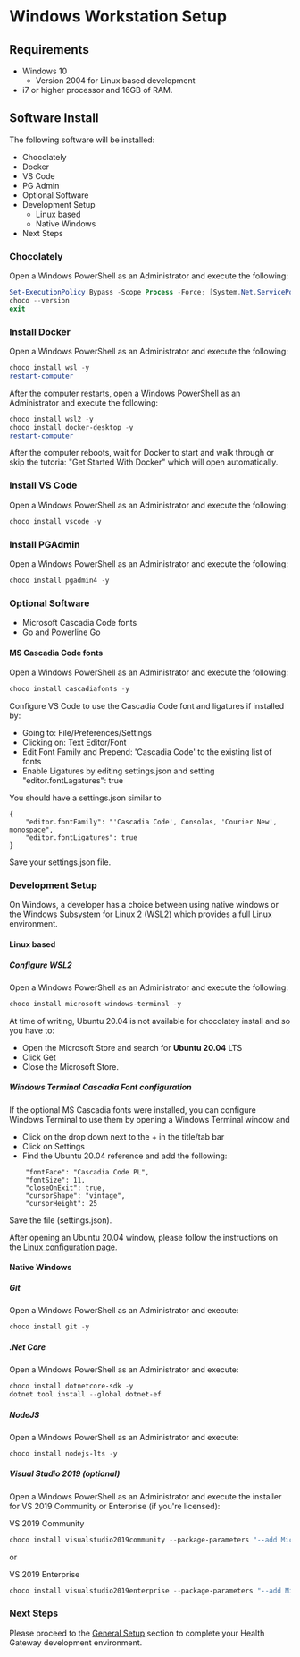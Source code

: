 # Windows Workstation Setup

## Requirements

* Windows 10
  * Version 2004 for Linux based development
* i7 or higher processor and 16GB of RAM.

## Software Install

The following software will be installed:

* Chocolately
* Docker
* VS Code
* PG Admin
* Optional Software
* Development Setup
  * Linux based
  * Native Windows
* Next Steps

### Chocolately

Open a Windows PowerShell as an Administrator and execute the following:

```powershell
Set-ExecutionPolicy Bypass -Scope Process -Force; [System.Net.ServicePointManager]::SecurityProtocol = [System.Net.ServicePointManager]::SecurityProtocol -bor 3072; iex ((New-Object System.Net.WebClient).DownloadString('https://chocolatey.org/install.ps1'))
choco --version
exit
```

### Install Docker

Open a Windows PowerShell as an Administrator and execute the following:

```powershell
choco install wsl -y
restart-computer
```

After the computer restarts, open a Windows PowerShell as an Administrator and execute the following:

```powershell
choco install wsl2 -y
choco install docker-desktop -y
restart-computer
```

After the computer reboots, wait for Docker to start and walk through or skip the tutoria: "Get Started With Docker" which will open automatically.

### Install VS Code

Open a Windows PowerShell as an Administrator and execute the following:

```powershell
choco install vscode -y
```

### Install PGAdmin

Open a Windows PowerShell as an Administrator and execute the following:

```powershell
choco install pgadmin4 -y
```

### Optional Software

* Microsoft Cascadia Code fonts
* Go and Powerline Go

#### MS Cascadia Code fonts

Open a Windows PowerShell as an Administrator and execute the following:

```powershell
choco install cascadiafonts -y
```

Configure VS Code to use the Cascadia Code font and ligatures if installed by:

* Going to: File/Preferences/Settings
* Clicking on: Text Editor/Font
* Edit Font Family and Prepend: 'Cascadia Code' to the existing list of fonts
* Enable Ligatures by editing settings.json and setting "editor.fontLagatures": true

You should have a settings.json similar to

```console
{
    "editor.fontFamily": "'Cascadia Code', Consolas, 'Courier New', monospace",
    "editor.fontLigatures": true
}
```

Save your settings.json file.

### Development Setup

On Windows, a developer has a choice between using native windows or the Windows Subsystem for Linux 2 (WSL2) which provides a full Linux environment.

#### Linux based

##### Configure WSL2

Open a Windows PowerShell as an Administrator and execute the following:

```powershell
choco install microsoft-windows-terminal -y
```

At time of writing, Ubuntu 20.04 is not available for chocolatey install and so you have to:

* Open the Microsoft Store and search for **Ubuntu 20.04** LTS
* Click Get  
* Close the Microsoft Store.  

##### Windows Terminal Cascadia Font configuration

If the optional MS Cascadia fonts were installed, you can configure Windows Terminal to use them by opening a Windows Terminal window and

* Click on the drop down next to the + in the title/tab bar
* Click on Settings
* Find the Ubuntu 20.04 reference and add the following:

```console
    "fontFace": "Cascadia Code PL",
    "fontSize": 11,
    "closeOnExit": true,
    "cursorShape": "vintage",
    "cursorHeight": 25
```

Save the file (settings.json).

After opening an Ubuntu 20.04 window, please follow the instructions on the [Linux configuration page](./Linux.md).  

#### Native Windows

##### Git

Open a Windows PowerShell as an Administrator and execute:

````powershell
choco install git -y
````

##### .Net Core

Open a Windows PowerShell as an Administrator and execute:

````powershell
choco install dotnetcore-sdk -y
dotnet tool install --global dotnet-ef
````

##### NodeJS

Open a Windows PowerShell as an Administrator and execute:

````powershell
choco install nodejs-lts -y
````

##### Visual Studio 2019 (optional)

Open a Windows PowerShell as an Administrator and execute the installer for VS 2019 Community or Enterprise (if you're licensed):

VS 2019 Community

````powershell
choco install visualstudio2019community --package-parameters "--add Microsoft.VisualStudio.Workload.NetWeb --add Microsoft.VisualStudio.Workload.ManagedDesktop --add Component.GitHub.VisualStudio --includeRecommended" -y
````

or

VS 2019 Enterprise

````powershell
choco install visualstudio2019enterprise --package-parameters "--add Microsoft.VisualStudio.Workload.NetWeb --add Microsoft.VisualStudio.Workload.ManagedDesktop --add Component.GitHub.VisualStudio --includeRecommended" -y
````

### Next Steps

Please proceed to the [General Setup](./Configuration.md) section to complete your Health Gateway development environment.
